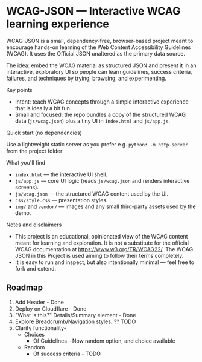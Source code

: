 # WCAG-JSON — Interactive WCAG learning experience

WCAG-JSON is a small, dependency-free, browser-based project meant to encourage hands-on learning of the Web Content Accessibility Guidelines (WCAG). It uses the Official JSON unaltered as the primary data source.

The idea: embed the WCAG material as structured JSON and present it in an interactive, exploratory UI so people can learn guidelines, success criteria, failures, and techniques by trying, browsing, and experimenting.

Key points
- Intent: teach WCAG concepts through a simple interactive experience that is ideally a bit fun..
- Small and focused: the repo bundles a copy of the structured WCAG data (`js/wcag.json`) plus a tiny UI in `index.html` and `js/app.js`.

Quick start (no dependencies)

 Use a lightweight static server as you prefer e.g. `python3 -m http.server` from the project folder

What you'll find

- `index.html` — the interactive UI shell.
- `js/app.js` — core UI logic (reads `js/wcag.json` and renders interactive screens).
- `js/wcag.json` — the structured WCAG content used by the UI.
- `css/style.css` — presentation styles.
- `img/` and `vendor/` — images and any small third-party assets used by the demo.

Notes and disclaimers

- This project is an educational, opinionated view of the WCAG content meant for learning and exploration. It is not a substitute for the official WCAG documentation at https://www.w3.org/TR/WCAG22/. The WCAG JSON in this Project is used aiming to follow their terms completely. 
- It is easy to run and inspect, but also intentionally minimal — feel free to fork and extend.


## Roadmap

1. Add Header - Done
2. Deploy on Cloudflare - Done 
3. "What is this?" Details/Summary element - Done
4. Explore Breadcrumb/Navigation styles. ?? TODO
5. Clarify functionality-
    * Choices
      * Of Guidelines - Now random option, and choice available
    * Random
      * Of success criteria - TODO

